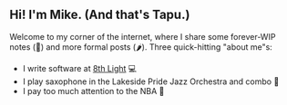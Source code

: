 ## Hi! I'm Mike. (And that's Tapu.)

Welcome to my corner of the internet, where I share some forever-WIP notes (:avocado:) and more formal posts (:hot_pepper:).
Three quick-hitting "about me"s:
- I write software at [8th Light](https://www.8thlight.com/) :computer:
- I play saxophone in the Lakeside Pride Jazz Orchestra and combo :saxophone:
- I pay too much attention to the NBA :basketball:
